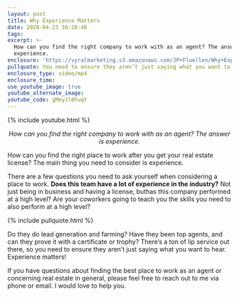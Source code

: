 ```yaml
---
layout: post
title: Why Experience Matters
date: 2020-04-23 16:28:48
tags:
excerpt: >-
  How can you find the right company to work with as an agent? The answer is
  experience.
enclosure: 'https://vyralmarketing.s3.amazonaws.com/JP+Fluellen/Why+Experience+Matters.mp4'
pullquote: You need to ensure they aren’t just saying what you want to hear.
enclosure_type: video/mp4
enclosure_time:
use_youtube_image: true
youtube_alternate_image:
youtube_code: gMeyJl8huqY
---
```


{% include youtube.html %}

<p style="text-align: center;"><em>How can you find the right company to work with as an agent? The answer is experience.</em></p>

How can you find the right place to work after you get your real estate license? The main thing you need to consider is experience.&nbsp;

There are a few questions you need to ask yourself when considering a place to work. **Does this team have a lot of experience in the industry?** Not just being in business and having a license, buthas this company performed at a high level? Are your coworkers going to teach you the skills you need to also perform at a high level?&nbsp;

{% include pullquote.html %}

Do they do lead generation and farming? Have they been top agents, and can they prove it with a certificate or trophy? There’s a ton of lip service out there, so you need to ensure they aren’t just saying what you want to hear. Experience matters\!&nbsp;

If you have questions about finding the best place to work as an agent or concerning real estate in general, please feel free to reach out to me via phone or email. I would love to help you.&nbsp;